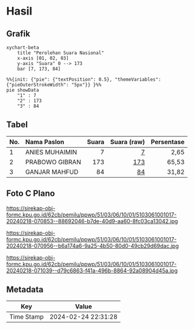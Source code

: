 # Hasil

## Grafik

```mermaid
xychart-beta
    title "Perolehan Suara Nasional"
    x-axis [01, 02, 03]
    y-axis "Suara" 0 --> 173
    bar [7, 173, 84]
```

```mermaid
%%{init: {"pie": {"textPosition": 0.5}, "themeVariables": {"pieOuterStrokeWidth": "5px"}} }%%
pie showData
    "1" : 7
    "2" : 173
    "3" : 84
```

## Tabel

| No. | Nama Paslon    | Suara | Suara (raw) | Persentase |
|:--- |:-------------- | -----:| -----------:| ----------:|
| 1   | ANIES MUHAIMIN | 7     | [7][p-1]    | 2,65       |
| 2   | PRABOWO GIBRAN | 173   | [173][p-2]  | 65,53      |
| 3   | GANJAR MAHFUD  | 84    | [84][p-3]   | 31,82      |


[p-1]: https://github.com/gigit-pemilu/pemilu-2024/blob/main/pilpres/hitung-suara/sub/51-bali/sub/03-badung/sub/06-kuta-utara/sub/1001-kerobokan-kelod/sub/017-tps/sub/paslon-1.txt
[p-2]: https://github.com/gigit-pemilu/pemilu-2024/blob/main/pilpres/hitung-suara/sub/51-bali/sub/03-badung/sub/06-kuta-utara/sub/1001-kerobokan-kelod/sub/017-tps/sub/paslon-2.txt
[p-3]: https://github.com/gigit-pemilu/pemilu-2024/blob/main/pilpres/hitung-suara/sub/51-bali/sub/03-badung/sub/06-kuta-utara/sub/1001-kerobokan-kelod/sub/017-tps/sub/paslon-3.txt

## Foto C Plano

https://sirekap-obj-formc.kpu.go.id/62cb/pemilu/ppwp/51/03/06/10/01/5103061001017-20240218-070853--88692046-b7de-40d9-aa60-8fc03ca13042.jpg

https://sirekap-obj-formc.kpu.go.id/62cb/pemilu/ppwp/51/03/06/10/01/5103061001017-20240218-070956--b6a174a6-9a25-4b50-80d0-49cb29d69dac.jpg

https://sirekap-obj-formc.kpu.go.id/62cb/pemilu/ppwp/51/03/06/10/01/5103061001017-20240218-071039--d79c6863-f41a-496b-8864-92a08904d45a.jpg


## Metadata

| Key        | Value               |
| ---------- | ------------------- |
| Time Stamp | 2024-02-24 22:31:28 |



